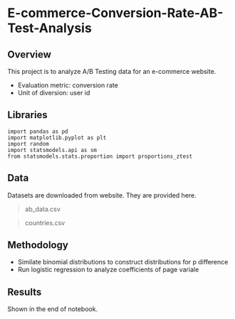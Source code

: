 # E-commerce-Conversion-Rate-AB-Test-Analysis

## Overview
This project is to analyze A/B Testing data for an e-commerce website. 
- Evaluation metric: conversion rate
- Unit of diversion: user id

## Libraries 
```import numpy as np
import pandas as pd
import matplotlib.pyplot as plt
import random
import statsmodels.api as sm
from statsmodels.stats.proportion import proportions_ztest
```

## Data
Datasets are downloaded from website. They are provided here.
> ab_data.csv 

> countries.csv

## Methodology
- Similate binomial distributions to construct distributions for p difference
- Run logistic regression to analyze coefficients of page variale

## Results
Shown in the end of notebook. 
